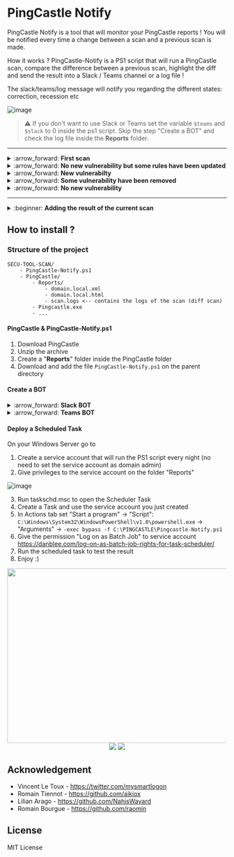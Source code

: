 PingCastle Notify
===

PingCastle Notify is a tool that will monitor your PingCastle reports ! You will be notified every time a change between a scan and a previous scan is made.

How it works ? PingCastle-Notify is a PS1 script that will run a PingCastle scan, compare the difference between a previous scan, highlight the diff and send the result into a Slack / Teams channel or a log file !

The slack/teams/log message will notify you regarding the different states: correction, recession etc

<p align="center">

![image](https://user-images.githubusercontent.com/5891788/193772010-949bd9d4-4d73-4df6-ad24-5ee2115fa9b2.png)


> :warning: If you don't want to use Slack or Teams set the variable `$teams` and `$slack` to 0 inside the ps1 script. Skip the step "Create a BOT" and check the log file inside the **Reports** folder.

</p>
<hr>
<details>
<summary>:arrow_forward: <b>First scan</b></summary>

Slack             | Teams
:-------------------------:|:-------------------------:
![image](https://user-images.githubusercontent.com/5891788/191265007-57656f04-12ed-4e93-af36-90b0711aa412.png)  |   ![image](https://user-images.githubusercontent.com/5891788/193760283-ef171f2d-6992-44b7-ad8e-8b3f113ffe3d.png)


</details>
<details>
<summary>:arrow_forward: <b>No new vulnerability but some rules have been updated</b></summary>

![image](https://user-images.githubusercontent.com/5891788/191266282-cd790c58-76df-4116-89fa-4aa954f0dd7e.png)

</details>
<details>

<summary>:arrow_forward: <b>New vulnerabilty</b></summary>

Slack             | Teams
:-------------------------:|:-------------------------:
![image](https://user-images.githubusercontent.com/5891788/191268156-cb1c1884-beef-421e-9aae-75661e071abf.png)  |   ![image](https://user-images.githubusercontent.com/5891788/193760136-668fca48-9ddf-47dd-b82a-0708117954f1.png)


</details>
<details>
<summary>:arrow_forward: <b>Some vulnerability have been removed</b></summary>

Slack             | Teams
:-------------------------:|:-------------------------:
![image](https://user-images.githubusercontent.com/5891788/191265798-0ef01763-6401-4c51-9d7d-8bf6f5ab246d.png)   |   ![image](https://user-images.githubusercontent.com/5891788/193760223-8658c35c-0ef3-4012-8679-8946987f4e4a.png)
 


</details>
<details>
<summary>:arrow_forward: <b>No new vulnerability</b></summary>

No result in slack since reports are the same
</details>

---
<details>
<summary>:beginner: <b>Adding the result of the current scan</b></summary>

Set the variable `$print_current_result` to 1 in the script, the rules flagged on the current scan will be added as a thread into Slack or after the rule diff on Teams.

Slack             | Teams
:-------------------------:|:-------------------------:
![image](https://user-images.githubusercontent.com/5891788/194527966-f13e0f85-cff6-4e22-86b1-00f871b29cc2.png)  |   ![Teams_8N2r3YiVh4](https://user-images.githubusercontent.com/5891788/194527837-8f6f0910-aa17-47d2-bfee-01d4defa569b.png)
</details>



## How to install ?

### Structure of the project

```
SECU-TOOL-SCAN/
    - PingCastle-Notify.ps1
    - PingCastle/
        - Reports/
            - domain.local.xml
            - domain.local.html
            - scan.logs <-- contains the logs of the scan (diff scan)
        - Pingcastle.exe
        - ...
```

#### PingCastle & PingCastle-Notify.ps1

1. Download PingCastle
2. Unzip the archive
3. Create a "**Reports**" folder inside the PingCastle folder
4. Download and add the file `PingCastle-Notify.ps1` on the parent directory

#### Create a BOT

<details>
<summary>:arrow_forward: <b>Slack BOT</b></summary>

1. In Slack create an application https://api.slack.com/apps
2. Add the following rights
   - Click on "Add features and functionality" -> Bots (configure the name)
   - Click on "Add features and functionality" -> Permissions (add the following permissions)
   - Generate a "Bot User OAuth Token" on the Permissions tab
   
![image](https://user-images.githubusercontent.com/5891788/191264679-7942173b-bb1f-4dd1-a936-4e97acdb1b5e.png)

3. Get your token add it to the PingCastle-Notify.ps1 script
4. Create a slack channel and add your bot user to the channel
5. You can test your bot using https://api.slack.com/methods/chat.postMessage/test
6. Add the channel to the script
7. Run the script to test using this command: 
   `powershell.exe -exec bypass C:\YOUR_PATH\SECU-TOOL-SCAN\PingCastle-Notify.ps1`
</details>
<details>
<summary>:arrow_forward: <b>Teams BOT</b></summary>

1. Create a channel **pingcastle-scan**
2. Click on the "..." dots and select "Connectors"
3. Search for **Webhook**
4. Add the webhook
5. Re-click on the connectors button and on the webhook click **"configure"**
6. Add a title and a logo and click **Create**, copy the wehbook URL
7. Add the url on the variable `$teamsUri`
8. Set the variable `$teams` to 1 and `$slack` to 0
</details>

#### Deploy a Scheduled Task

On your Windows Server go to

1. Create a service account that will run the PS1 script every night (no need to set the service account as domain admin)
2. Give privileges to the service account on the folder "Reports"

![image](https://user-images.githubusercontent.com/5891788/191264615-ab0b9479-b869-4cbf-9e74-499ca0b38c4e.png)

3. Run taskschd.msc to open the Scheduler Task
4. Create a Task and use the service account you just created
5. In Actions tab set "Start a program" -> "Script": `C:\Windows\System32\WindowsPowerShell\v1.0\powershell.exe` -> "Arguments" -> `-exec bypass -f C:\PINGCASTLE\Pingcastle-Notify.ps1`
6. Give the permission "Log on as Batch Job" to service account https://danblee.com/log-on-as-batch-job-rights-for-task-scheduler/
7. Run the scheduled task to test the result
8. Enjoy :)

<p align="center">
<img width="600" height="400" src="https://user-images.githubusercontent.com/5891788/191264530-bb4f2700-d91b-4e94-8bb8-ea57238e90ca.png">
<img src="https://user-images.githubusercontent.com/5891788/191264565-a5fe4a3c-b14d-4e5a-b6c0-efe741d4591d.png">
<img src="https://user-images.githubusercontent.com/5891788/191264503-cb3155a9-f2b3-4fed-b6de-eaf35b47a545.png">
</p>

## Acknowledgement

- Vincent Le Toux - https://twitter.com/mysmartlogon
- Romain Tiennot - https://github.com/aikiox
- Lilian Arago - https://github.com/NahisWayard
- Romain Bourgue - https://github.com/raomin

## License

MIT License
